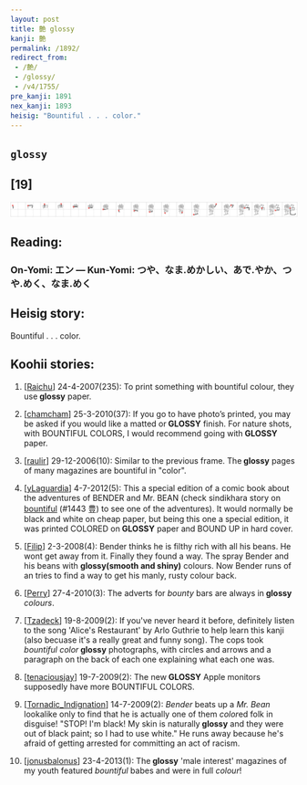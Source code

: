 ```yaml
---
layout: post
title: 艶 glossy
kanji: 艶
permalink: /1892/
redirect_from:
 - /艶/
 - /glossy/
 - /v4/1755/
pre_kanji: 1891
nex_kanji: 1893
heisig: "Bountiful . . . color."
---
```


## `glossy`

## [19]

<div class="stroke"><img src="../images/E889B6.png" /></div>

## Reading:

### On-Yomi: エン &mdash; Kun-Yomi: つや、なま.めかしい、あで.やか、つや.めく、なま.めく

## Heisig story:

Bountiful . . . color.

## Koohii stories:

1) [<a href="http://kanji.koohii.com/profile/Raichu">Raichu</a>] 24-4-2007(235): To print something with bountiful colour, they use<strong> glossy</strong> paper.

2) [<a href="http://kanji.koohii.com/profile/chamcham">chamcham</a>] 25-3-2010(37): If you go to have photo’s printed, you may be asked if you would like a matted or<strong> GLOSSY</strong> finish. For nature shots, with BOUNTIFUL COLORS, I would recommend going with<strong> GLOSSY</strong> paper.

3) [<a href="http://kanji.koohii.com/profile/raulir">raulir</a>] 29-12-2006(10): Similar to the previous frame. The<strong> glossy</strong> pages of many magazines are bountiful in &quot;color&quot;.

4) [<a href="http://kanji.koohii.com/profile/yLaguardia">yLaguardia</a>] 4-7-2012(5): This a special edition of a comic book about the adventures of BENDER and Mr. BEAN (check sindikhara story on <a href="../v4/1443">bountiful</a> (#1443 豊) to see one of the adventures). It would normally be black and white on cheap paper, but being this one a special edition, it was printed COLORED on<strong> GLOSSY</strong> paper and BOUND UP in hard cover.

5) [<a href="http://kanji.koohii.com/profile/Filip">Filip</a>] 2-3-2008(4): Bender thinks he is filthy rich with all his beans. He wont get away from it. Finally they found a way. The spray Bender and his beans with <strong>glossy(smooth and shiny)</strong> colours. Now Bender runs of an tries to find a way to get his manly, rusty colour back.

6) [<a href="http://kanji.koohii.com/profile/Perry">Perry</a>] 27-4-2010(3): The adverts for <em>bounty</em> bars are always in<strong> glossy</strong> <em>colours</em>.

7) [<a href="http://kanji.koohii.com/profile/Tzadeck">Tzadeck</a>] 19-8-2009(2): If you&#039;ve never heard it before, definitely listen to the song &#039;Alice&#039;s Restaurant&#039; by Arlo Guthrie to help learn this kanji (also becuase it&#039;s a really great and funny song). The cops took <em>bountiful color</em><strong> glossy</strong> photographs, with circles and arrows and a paragraph on the back of each one explaining what each one was.

8) [<a href="http://kanji.koohii.com/profile/tenaciousjay">tenaciousjay</a>] 19-7-2009(2): The new<strong> GLOSSY</strong> Apple monitors supposedly have more BOUNTIFUL COLORS.

9) [<a href="http://kanji.koohii.com/profile/Tornadic_Indignation">Tornadic_Indignation</a>] 14-7-2009(2): <em>Bender</em> beats up a <em>Mr. Bean</em> lookalike only to find that he is actually one of them <em>color</em>ed folk in disguise! &quot;STOP! I&#039;m black! My skin is naturally<strong> glossy</strong> and they were out of black paint; so I had to use white.&quot; He runs away because he&#039;s afraid of getting arrested for committing an act of racism.

10) [<a href="http://kanji.koohii.com/profile/jonusbalonus">jonusbalonus</a>] 23-4-2013(1): The<strong> glossy</strong> &#039;male interest&#039; magazines of my youth featured <em>bountiful</em> babes and were in full <em>colour</em>!
